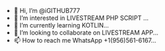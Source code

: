 - 👋 Hi, I’m @iGITHUB777
- 👀 I’m interested in LIVESTREAM PHP SCRIPT ...
- 🌱 I’m currently learning KOTLIN...
- 💞️ I’m looking to collaborate on LIVESTREAM APP...
- 📫 How to reach me WhatsApp +1(956)561-6167...

<!---
iGITHUB777/iGITHUB777 is a ✨ special ✨ repository because its `README.md` (this file) appears on your GitHub profile.
You can click the Preview link to take a look at your changes.
--->
